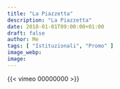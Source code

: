 ```yaml
---
title: "La Piazzetta"
description: "La Piazzetta"
date: 2018-01-01T09:00:00+01:00
draft: false
author: Me
tags: [ "Istituzionali", "Promo" ]
image_webp:
image:
---
```


{{< vimeo 00000000 >}}
